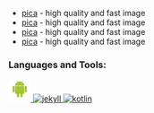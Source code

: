 - [pica](https://nodeca.github.io/pica/demo/) - high quality and fast image
- [pica](https://nodeca.github.io/pica/demo/) - high quality and fast image
- [pica](https://nodeca.github.io/pica/demo/) - high quality and fast image
- [pica](https://nodeca.github.io/pica/demo/) - high quality and fast image


<h3 align="left">Languages and Tools:</h3>
<p align="left"> <a href="https://developer.android.com" target="_blank" rel="noreferrer"> <img src="https://raw.githubusercontent.com/devicons/devicon/master/icons/android/android-original-wordmark.svg" alt="android" width="40" height="40"/> </a> <a href="https://jekyllrb.com/" target="_blank" rel="noreferrer"> <img src="https://www.vectorlogo.zone/logos/jekyllrb/jekyllrb-icon.svg" alt="jekyll" width="40" height="40"/> </a> <a href="https://kotlinlang.org" target="_blank" rel="noreferrer"> <img src="https://www.vectorlogo.zone/logos/kotlinlang/kotlinlang-icon.svg" alt="kotlin" width="40" height="40"/> </a> </p>
